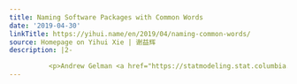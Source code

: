 ```yaml
---
title: Naming Software Packages with Common Words
date: '2019-04-30'
linkTitle: https://yihui.name/en/2019/04/naming-common-words/
source: Homepage on Yihui Xie | 谢益辉
description: |2-

          <p>Andrew Gelman <a href="https://statmodeling.stat.columbia.edu/2019/04/29/we-shouldntve-called-it-stan-i-shouldve-listened-to-bob-and-hadley/">regretted the name &ldquo;Stan&rdquo;</a>, because it is a common word, which makes it hard to find relevant results on Google. Actually I was taught the same lesson by Hadley when I first created the <strong>knitr</strong> package in 2011. Fortunately I listened. In the very beginning, I simply named it &ldquo;knit&rdquo;, which is certainly n
---
```

